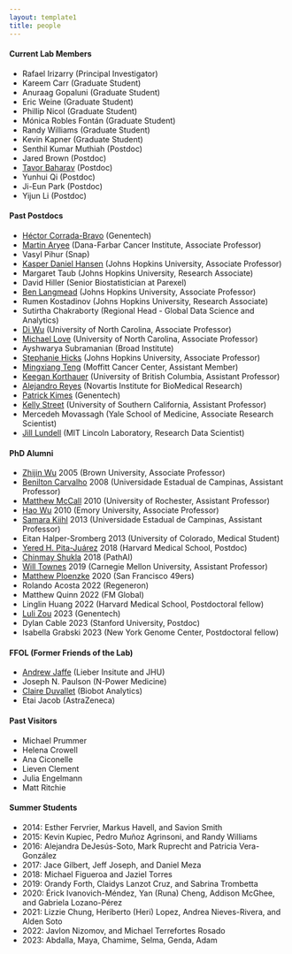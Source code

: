 ```yaml
---
layout: template1
title: people
---
```


#### Current Lab Members

- Rafael Irizarry (Principal Investigator)
- Kareem Carr (Graduate Student)
- Anuraag Gopaluni (Graduate Student)
- Eric Weine (Graduate Student)
- Phillip Nicol (Graduate Student)
- Mónica Robles Fontán (Graduate Student)
- Randy Williams (Graduate Student)
- Kevin Kapner (Graduate Student)
- Senthil Kumar Muthiah (Postdoc)
- Jared Brown (Postdoc)
- [Tavor Baharav](https://tavorb.com) (Postdoc)
- Yunhui Qi (Postdoc)
- Ji-Eun Park (Postdoc)
- Yijun Li (Postdoc)

#### Past Postdocs

- [Héctor Corrada-Bravo](http://www.hcbravo.org/) (Genentech)
- [Martin Aryee](http://aryee.mgh.harvard.edu/) (Dana-Farbar Cancer Institute, Associate Professor)
- Vasyl Pihur (Snap)
- [Kasper Daniel Hansen](https://www.hansenlab.org/) (Johns Hopkins University, Associate Professor)
- Margaret Taub (Johns Hopkins University, Research Associate)
- David Hiller (Senior Biostatistician at Parexel)
- [Ben Langmead](http://www.langmead-lab.org/) (Johns Hopkins University, Associate Professor)
- Rumen Kostadinov (Johns Hopkins University, Research Associate)
- Sutirtha Chakraborty (Regional Head - Global Data Science and Analytics)
- [Di Wu](http://diwulab.web.unc.edu/) (University of North Carolina, Associate Professor)
- [Michael Love](https://mikelove.github.io/) (University of North Carolina, Associate Professor)
- Ayshwarya Subramanian (Broad Institute)
- [Stephanie Hicks](http://www.stephaniehicks.com/) (Johns Hopkins University, Associate Professor)
- [Mingxiang Teng](https://tengmx.github.io/) (Moffitt Cancer Center, Assistant Member)
- [Keegan Korthauer](http://kkorthauer.org/) (University of British Columbia, Assistant Professor)
- [Alejandro Reyes](http://alejandroreyes.org/) (Novartis Institute for BioMedical Research)
- [Patrick Kimes](https://www.pkimes.com/) (Genentech)
- [Kelly Street](https://kellystreet.org/) (University of Southern California, Assistant Professor)
- Mercedeh Movassagh (Yale School of Medicine, Associate Research Scientist)
- [Jill Lundell](www.jilllundell.com) (MIT Lincoln Laboratory, Research Data Scientist)

#### PhD Alumni

- [Zhijin Wu](http://www.stat.brown.edu/zwu/) 2005 (Brown University, Associate Professor)
- [Benilton Carvalho](https://scholar.google.com/citations?hl=es&user=44vQTS4AAAAJ) 2008 (Universidade Estadual de Campinas, Assistant Professor)
- [Matthew McCall](https://mnmccall.com/) 2010 (University of Rochester, Assistant Professor)
- [Hao Wu](http://www.haowulab.org/) 2010 (Emory University, Associate Professor)
- [Samara Kiihl](https://samarafk.github.io/) 2013 (Universidade Estadual de Campinas, Assistant Professor)
- Eitan Halper-Sromberg 2013 (University of Colorado, Medical Student)
- [Yered H. Pita-Juárez](https://yeredh.github.io) 2018 (Harvard Medical School, Postdoc)
- [Chinmay Shukla](https://cshukla.github.io/) 2018 (PathAI)
- [Will Townes](https://willtownes.github.io/) 2019 (Carnegie Mellon University, Assistant Professor)
- [Matthew Ploenzke](https://twitter.com/mploenzke) 2020 (San Francisco 49ers)
- Rolando Acosta 2022 (Regeneron)
- Matthew Quinn 2022 (FM Global)
- Linglin Huang 2022 (Harvard Medical School, Postdoctoral fellow)
- [Luli Zou](https://lulizou.github.io) 2023 (Genentech)
- Dylan Cable 2023 (Stanford University, Postdoc)
- Isabella Grabski 2023 (New York Genome Center, Postdoctoral fellow)

#### FFOL (Former Friends of the Lab)

- [Andrew Jaffe](http://aejaffe.com/) (Lieber Insitute and JHU)
- Joseph N. Paulson (N-Power Medicine)
- [Claire Duvallet](https://cduvallet.github.io/) (Biobot Analytics)
- Etai Jacob (AstraZeneca)

#### Past Visitors 

- Michael Prummer
- Helena Crowell
- Ana Ciconelle
- Lieven Clement
- Julia Engelmann
- Matt Ritchie

#### Summer Students

- 2014: Esther Fervrier, Markus Havell, and  Savion Smith
- 2015: Kevin Kupiec, Pedro Mu&ntilde;oz Agrinsoni, and Randy Williams
- 2016: Alejandra DeJesús-Soto, Mark Ruprecht and Patricia Vera-González
- 2017: Jace Gilbert, Jeff Joseph, and Daniel Meza
- 2018: Michael Figueroa and Jaziel Torres
- 2019: Orandy Forth, Claidys Lanzot Cruz, and Sabrina Trombetta 
- 2020: Érick Ivanovich-Méndez, Yan (Runa) Cheng, Addison McGhee, and Gabriela Lozano-Pérez
- 2021: Lizzie Chung, Heriberto (Heri) Lopez, Andrea Nieves-Rivera, and Alden Soto
- 2022: Javlon Nizomov, and Michael Terrefortes Rosado
- 2023: Abdalla, Maya, Chamime, Selma, Genda, Adam


